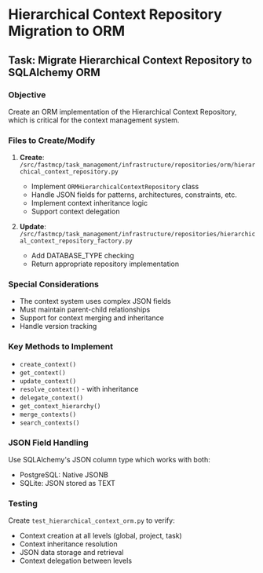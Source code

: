 # Hierarchical Context Repository Migration to ORM

## Task: Migrate Hierarchical Context Repository to SQLAlchemy ORM

### Objective
Create an ORM implementation of the Hierarchical Context Repository, which is critical for the context management system.

### Files to Create/Modify

1. **Create**: `/src/fastmcp/task_management/infrastructure/repositories/orm/hierarchical_context_repository.py`
   - Implement `ORMHierarchicalContextRepository` class
   - Handle JSON fields for patterns, architectures, constraints, etc.
   - Implement context inheritance logic
   - Support context delegation

2. **Update**: `/src/fastmcp/task_management/infrastructure/repositories/hierarchical_context_repository_factory.py`
   - Add DATABASE_TYPE checking
   - Return appropriate repository implementation

### Special Considerations
- The context system uses complex JSON fields
- Must maintain parent-child relationships
- Support for context merging and inheritance
- Handle version tracking

### Key Methods to Implement
- `create_context()`
- `get_context()`
- `update_context()`
- `resolve_context()` - with inheritance
- `delegate_context()`
- `get_context_hierarchy()`
- `merge_contexts()`
- `search_contexts()`

### JSON Field Handling
Use SQLAlchemy's JSON column type which works with both:
- PostgreSQL: Native JSONB
- SQLite: JSON stored as TEXT

### Testing
Create `test_hierarchical_context_orm.py` to verify:
- Context creation at all levels (global, project, task)
- Context inheritance resolution
- JSON data storage and retrieval
- Context delegation between levels